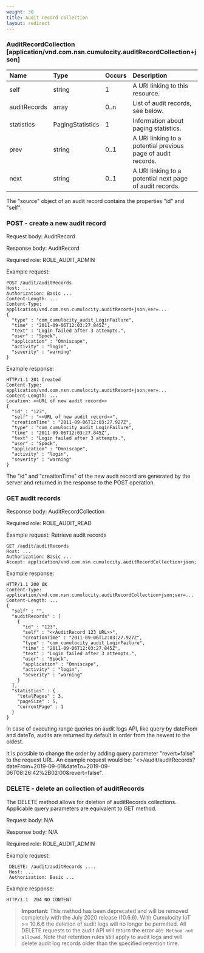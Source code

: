 ```yaml
---
weight: 30
title: Audit record collection
layout: redirect
---
```



### AuditRecordCollection [application/vnd.com.nsn.cumulocity.auditRecordCollection+json]

|Name|Type|Occurs|Description|
|:---|:---|:-----|:----------|
|self|string|1|A URI linking to this resource.|
|auditRecords|array|0..n|List of audit records, see below.|
|statistics|PagingStatistics|1|Information about paging statistics.|
|prev|string|0..1|A URI linking to a potential previous page of audit records.|
|next|string|0..1|A URI linking to a potential next page of audit records.|

The "source" object of an audit record contains the properties "id" and "self".

### POST - create a new audit record

Request body: AuditRecord

Response body: AuditRecord

Required role: ROLE\_AUDIT\_ADMIN

Example request:

    POST /audit/auditRecords
    Host: ...
    Authorization: Basic ...
    Content-Length: ...
    Content-Type: application/vnd.com.nsn.cumulocity.auditRecord+json;ver=...
    {
      "type" : "com_cumulocity_audit_LoginFailure",
      "time" : "2011-09-06T12:03:27.845Z",
      "text" : "Login failed after 3 attempts.",
      "user" : "Spock",
      "application" : "Omniscape",
      "activity" : "login",
      "severity" : "warning"
    }

Example response:

    HTTP/1.1 201 Created
    Content-Type: application/vnd.com.nsn.cumulocity.auditRecord+json;ver=...
    Content-Length: ...
    Location: <<URL of new audit record>>
    {
      "id" : "123",
      "self" : "<<URL of new audit record>>",
      "creationTime" : "2011-09-06T12:03:27.927Z",
      "type" : "com_cumulocity_audit_LoginFailure",
      "time" : "2011-09-06T12:03:27.845Z",
      "text" : "Login failed after 3 attempts.",
      "user" : "Spock",
      "application" : "Omniscape",
      "activity" : "login",
      "severity" : "warning"
    }

The "id" and "creationTime" of the new audit record are generated by the server and returned in the response to the POST operation.

### GET audit records

Response body: AuditRecordCollection

Required role: ROLE\_AUDIT\_READ

Example request: Retrieve audit records

	GET /audit/auditRecords
	Host: ...
	Authorization: Basic ...
	Accept: application/vnd.com.nsn.cumulocity.auditRecordCollection+json;

Example response:

    HTTP/1.1 200 OK
    Content-Type: application/vnd.com.nsn.cumulocity.auditRecordCollection+json;ver=...
    Content-Length: ...
    {
      "self" : "",
      "auditRecords" : [
        {
          "id" : "123",
          "self" : "<<AuditRecord 123 URL>>",
          "creationTime" : "2011-09-06T12:03:27.927Z",
          "type" : "com_cumulocity_audit_LoginFailure",
          "time" : "2011-09-06T12:03:27.845Z",
          "text" : "Login failed after 3 attempts.",
          "user" : "Spock",
          "application" : "Omniscape",
          "activity" : "login",
          "severity" : "warning"
        }
      ],
      "statistics" : {
        "totalPages" : 3,
        "pageSize" : 5,
        "currentPage" : 1
      }
    }

In case of executing range queries on audit logs API, like query by dateFrom and dateTo, audits are returned by default in order from the newest to the oldest.

It is possible to change the order by adding query parameter "revert=false" to the request URL. An example request would be: "<<url>>/audit/auditRecords?dateFrom=2019-09-01&dateTo=2019-09-06T08:26:42%2B02:00&revert=false".

### DELETE - delete an collection of auditRecords

The DELETE method allows for deletion of auditRecords collections. Applicable query parameters are equivalent to GET method.

Request body: N/A

Response body: N/A

Required role: ROLE\_AUDIT\_ADMIN

Example request:

     DELETE: /audit/auditRecords ....
     Host: ...
     Authorization: Basic ...

Example response:

    HTTP/1.1  204 NO CONTENT

> **Important**: This method has been deprecated and will be removed completely with the July 2020 release (10.6.6). With Cumulocity IoT >= 10.6.6 the deletion of audit logs will no longer be permitted. All DELETE requests to the audit API will return the error `405 Method not allowed`. Note that retention rules still apply to audit logs and will delete audit log records older than the specified retention time.
